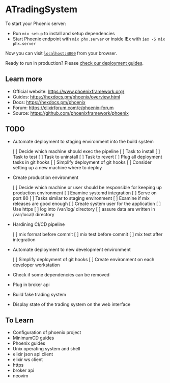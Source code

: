 # ATradingSystem

To start your Phoenix server:

  * Run `mix setup` to install and setup dependencies
  * Start Phoenix endpoint with `mix phx.server` or inside IEx with `iex -S mix phx.server`

Now you can visit [`localhost:4000`](http://localhost:4000) from your browser.

Ready to run in production? Please [check our deployment guides](https://hexdocs.pm/phoenix/deployment.html).

## Learn more

  * Official website: https://www.phoenixframework.org/
  * Guides: https://hexdocs.pm/phoenix/overview.html
  * Docs: https://hexdocs.pm/phoenix
  * Forum: https://elixirforum.com/c/phoenix-forum
  * Source: https://github.com/phoenixframework/phoenix

## TODO

* Automate deployment to staging environment into the build system

  [ ] Decide which machine should exec the pipeline
  [ ] Task to install
  [ ] Task to test
  [ ] Task to uninstall
  [ ] Task to revert
  [ ] Plug all deployment tasks in git hooks
  [ ] Simplify deployment of git hooks
  [ ] Consider setting up a new machine where to deploy

* Create production environment

  [ ] Decide which machine or user should be responsible for keeping up production environment
  [ ] Examine systemd integration
  [ ] Serve on port 80
  [ ] Tasks similar to staging environment
  [ ] Examine if mix releases are good enough
  [ ] Create system user for the application
  [ ] Use https
  [ ] log into /var/log/ directory
  [ ] assure data are written in /var/local/ directory

* Hardining CI/CD pipeline

  [ ] mix format before commit
  [ ] mix test before commit
  [ ] mix test after integration

* Automate deployment to new development environment

  [ ] Simplify deployment of git hooks
  [ ] Create environment on each developer workstation

* Check if some dependencies can be removed
* Plug in broker api
* Build fake trading system
* Display state of the trading system on the web interface

## To Learn

* Configuration of phoenix project
* MinimumCD guides
* Phoenix guides
* Unix operating system and shell
* elixir json api client
* elixir ws client
* https
* broker api
* neovim

